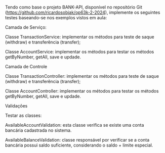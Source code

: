 Tendo como base o projeto BANK-API, disponível no repositório Git (https://github.com/ricardosobjak/op63k-2-2024), implemente os seguintes testes baseando-se nos exemplos vistos em aula:

Camada de Serviço: 

Classe TransactionService: implementar os métodos para teste de saque (withdraw) e transferência (transfer);

Classe AccountService: implementar os métodos para testar os métodos getByNumber, getAll, save e updade.

Camada de Controle

Classe TransactionController: implementar os métodos para teste de saque (withdraw) e transferência (transfer);

Classe AccountController: implementar os métodos para testar os métodos getByNumber, getAll, save e updade.

Validações

Testar as classes:

AvailableAccountValidation: esta classe verifica se existe uma conta bancária cadastrada no sistema.

AvailableBalanceValidation: classe responsável por verificar se a conta bancária possui saldo suficiente, considerando o saldo + limite especial.
